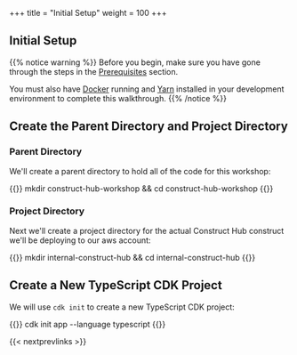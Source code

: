 +++
title = "Initial Setup"
weight = 100
+++

## Initial Setup

{{% notice warning %}}
Before you begin, make sure you have gone through the steps in the [Prerequisites](/15-prerequisites.html) section.

You must also have <a href="https://docs.docker.com/get-docker/" target="_blank">Docker</a> running and <a href="https://yarnpkg.com/getting-started/install" target="_blank">Yarn</a> installed in your development environment to complete this walkthrough.
{{% /notice %}}

## Create the Parent Directory and Project Directory

### Parent Directory 
We'll create a parent directory to hold all of the code for this workshop:

{{<highlight bash>}}
mkdir construct-hub-workshop && cd construct-hub-workshop
{{</highlight>}}

### Project Directory
Next we'll create a project directory for the actual Construct Hub construct we'll be deploying to our aws account:

{{<highlight bash>}}
mkdir internal-construct-hub && cd internal-construct-hub
{{</highlight>}}

## Create a New TypeScript CDK Project

We will use `cdk init` to create a new TypeScript CDK project:

{{<highlight bash>}}
cdk init app --language typescript
{{</highlight>}}

{{< nextprevlinks >}}